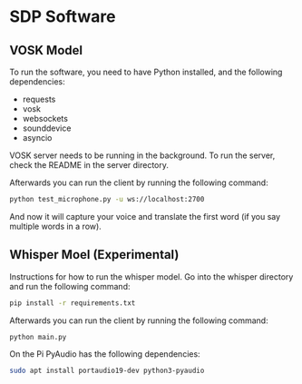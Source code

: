# SDP Software

## VOSK Model
To run the software, you need to have Python installed, and the following dependencies:
- requests
- vosk
- websockets
- sounddevice
- asyncio

VOSK server needs to be running in the background. To run the server, check the README in the server directory.

Afterwards you can run the client by running the following command:
```bash
python test_microphone.py -u ws://localhost:2700
```
And now it will capture your voice and translate the first word (if you say multiple words in a row). 


## Whisper Moel (Experimental)
Instructions for how to run the whisper model.
Go into the whisper directory and run the following command:
```bash
pip install -r requirements.txt
```
Afterwards you can run the client by running the following command:
```bash
python main.py
```


On the Pi 
PyAudio has the following dependencies:
```bash
sudo apt install portaudio19-dev python3-pyaudio
```

